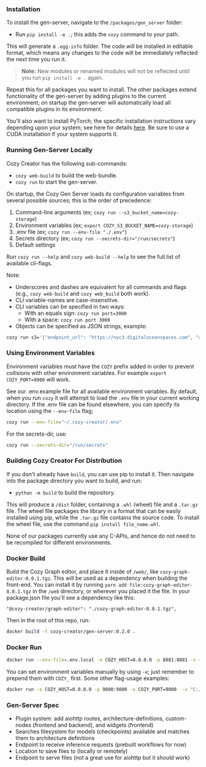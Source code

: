### Installation

To install the gen-server, navigate to the `/packages/gen_server` folder:

- Run `pip install -e .`; this adds the `cozy` command to your path.

This will generate a `.egg-info` folder. The code will be installed in editable format, which means any changes to the code will be immediately reflected the next time you run it. 
> **Note:** New modules or renamed modules will not be reflected until you run `pip install -e .` again.

Repeat this for all packages you want to install. The other packages extend functionality of the gen-server by adding plugins to the current environment; on startup the gen-server will automatically load all compatible plugins in its environment.

You'll also want to install PyTorch; the specific installation instructions vary depending upon your system; see here for details [here](https://pytorch.org/get-started/locally/). Be sure to use a CUDA installation if your system supports it.

### Running Gen-Server Locally

Cozy Creator has the following sub-commands:

- `cozy web-build` to build the web-bundle.
- `cozy run` to start the gen-server.

On startup, the Cozy Gen Server loads its configuration variables from several possible sources; this is the order of precedence:

1. Command-line arguments (ex; `cozy run --s3_bucket_name=cozy-storage`)
2. Environment variables (ex; `export COZY_S3_BUCKET_NAME=cozy-storage`)
3. .env file (ex; `cozy run --env-file "./.env"`)
4. Secrets directory (ex; `cozy run --secrets-dir="/run/secrets"`)
5. Default settings

Run `cozy run --help` and `cozy web-build --help` to see the full list of available cli-flags.

Note:
- Underscores and dashes are equivalent for all commands and flags (e.g., `cozy web-build` and `cozy web_build` both work).
- CLI variable-names are case-insensitive.
- CLI variables can be specified in two ways:
  - With an equals sign: `cozy run port=3000`
  - With a space: `cozy run port 3000`
- Objects can be specified as JSON strings, example:

```sh
cozy run s3='{"endpoint_url": "https://nyc3.digitaloceanspaces.com", "access_key": "DO00W9N964WMQC2MV6JK", "secret_key": "*******", "region_name": "nyc3", "bucket_name": "storage", "folder": "public"}'
```

### Using Environment Variables

Environment variables must have the `COZY` prefix added in order to prevent collisions with other environment variables. For example `export COZY_PORT=9000` will work.

See our .env.example file for all available environment variables. By default, when you run `cozy` it will attempt to load the `.env` file in your current working directory. If the .env file can be found elsewhere, you can specify its location using the `--env-file` flag; 

```sh
cozy run --env-file="~/.cozy-creator/.env"
```

For the secrets-dir, use:

```sh
cozy run --secrets-dir="/run/secrets"
```

### Building Cozy Creator For Distribution

If you don't already have `build`, you can use pip to install it. Then navigate into the package directory you want to build, and run:

- `python -m build` to build the repository.

This will produce a `/dist` folder, containing a `.whl` (wheel) file and a `.tar.gz` file. The wheel file packages the library in a format that can be easily installed using pip, while the `.tar.gz` file contains the source code. To install the wheel file, use the command `pip install file_name.whl`.

None of our packages currently use any C-APIs, and hence do not need to be recompiled for different environments.


### Docker Build

Build the Cozy Graph editor, and place it inside of `/web/`, like `cozy-graph-editor-0.0.1.tgz`. This will be used as a dependency when building the front-end. You can install it by running `yarn add file:cozy-graph-editor-0.0.1.tgz` in the `/web` directory, or wherever you placed it the file. In your package.json file you'll see a dependency like this:

`"@cozy-creator/graph-editor": "./cozy-graph-editor-0.0.1.tgz",`

Then in the root of this repo, run:

```sh
docker build -t cozy-creator/gen-server:0.2.0 .
```

### Docker Run

```sh
docker run --env-file=.env.local -e COZY_HOST=0.0.0.0 -p 8881:8881 -v ~/.cozy_creator:/workspace -e COZY_WORKSPACE_DIR=/workspace --gpus=all cozy-creator/gen-server:0.2.0
```

You can set environment variables manually by using `-e`; just remember to prepend them with `COZY_` first. Some other flag-usage examples:

```sh
docker run -e COZY_HOST=0.0.0.0 -p 9000:9000 -e COZY_PORT=9000  -v "C:/git/comfyui/models":/models -e COZY_MODELS_DIRS='["/models"]' cozy-creator/gen-server:0.1.0
```

### Gen-Server Spec

- Plugin system: add aiohttp routes, architecture-definitions, custom-nodes (frontend and backend), and widgets (frontend)
- Searches filesystem for models (checkpoints) available and matches them to architecture definitions
- Endpoint to receive inference requests (prebuilt workflows for now)
- Location to save files to (locally or remotely)
- Endpoint to serve files (not a great use for aiohttp but it should work)
